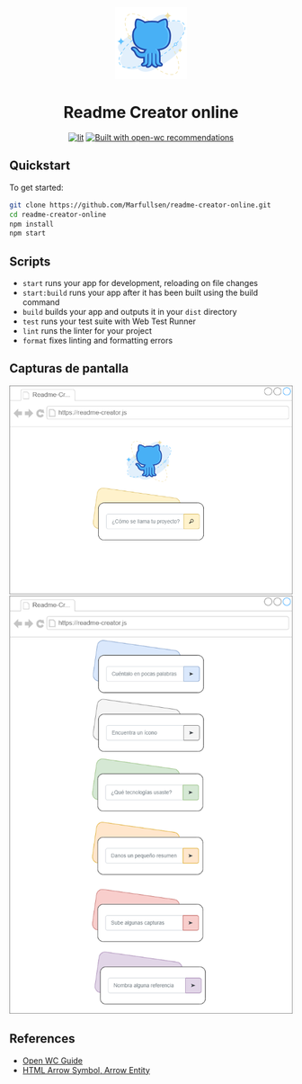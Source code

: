<p align="center">
  <img src="./docs/img/readme-creator-icon.webp"></img>
</p>

<div align="center">

# Readme Creator online

[![lit](https://img.shields.io/badge/Lit-2.2.7-blue.svg)](https://lit.dev/)
[![Built with open-wc recommendations](https://img.shields.io/badge/open--wc/create-0.38.63-blue.svg)](https://github.com/open-wc)

</div>

## Quickstart

To get started:

```bash
git clone https://github.com/Marfullsen/readme-creator-online.git
cd readme-creator-online
npm install
npm start
```

## Scripts

- `start` runs your app for development, reloading on file changes
- `start:build` runs your app after it has been built using the build command
- `build` builds your app and outputs it in your `dist` directory
- `test` runs your test suite with Web Test Runner
- `lint` runs the linter for your project
- `format` fixes linting and formatting errors


## Capturas de pantalla

<div align="center">
  <a href="https://marfullsen.github.io/" rel="noopener">
  <img src="./docs/img/readme-creator-online.png" alt="Screenshot"></a>
</div>

<div align="center">
  <a href="https://marfullsen.github.io/" rel="noopener">
  <img src="./docs/img/readme-creator-disambiguation.png" alt="Screenshot"></a>
</div>

## References

- [Open WC Guide](https://open-wc.org/guides/)
- [HTML Arrow Symbol, Arrow Entity](https://www.toptal.com/designers/htmlarrows/arrows/)